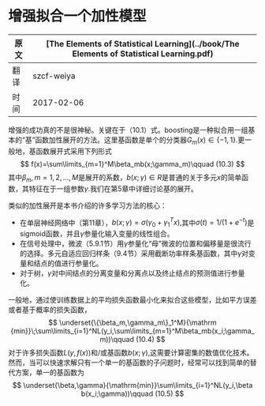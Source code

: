 # 增强拟合一个加性模型

| 原文   | [The Elements of Statistical Learning](../book/The Elements of Statistical Learning.pdf) |
| ---- | ---------------------------------------- |
| 翻译   | szcf-weiya                               |
| 时间   | 2017-02-06                               |

增强的成功真的不是很神秘。关键在于（10.1）式。boosting是一种拟合用一组基本的“基”函数加性展开的方法。这里基函数是单个的分类器$G_m(x)\in \{-1,1\}$.更一般地，基函数展开式采用下列形式
$$
f(x)=\sum\limits_{m=1}^M\beta_mb(x;\gamma_m)\qquad (10.3)
$$
其中$\beta_m,m=1,2,\ldots,M$是展开的系数，$b(x;\gamma)\in R$是普通的关于多元$x$的简单函数，其特征在于一组参数$\gamma$.我们在第5章中详细讨论基的展开。

类似的加性展开是本书介绍的许多学习方法的核心：

- 在单层神经网络中（第11章），$b(x;\gamma)=\sigma(\gamma_0+\gamma_1^Tx),$其中$\sigma(t)=1/(1+e^{-t})$是sigmoid函数，并且$\gamma$参量化输入变量的线性组合。
- 在信号处理中，微波（5.9.1节）用$\gamma$参量化“母”微波的位置和偏移量是很流行的选择。多元自适应回归样条（9.4节）采用截断功率样条基函数，其中$\gamma$对变量和结点的值进行参量化。
- 对于树，$\gamma$对中间结点的分离变量和分离点以及终止结点的预测值进行参量化。

一般地，通过使训练数据上的平均损失函数最小化来拟合这些模型，比如平方误差或者基于概率的损失函数，
$$
\underset{\{\beta_m,\gamma_m\}_1^M}{\mathrm {min}}\;\sum\limits_{i=1}^NL(y_i,\sum\limits_{m=1}^M\beta_mb(x_i;\gamma_m))\qquad (10.4)
$$
对于许多损失函数$L(y,f(x))$和/或基函数$b(x;\gamma)$,这需要计算密集的数值优化技术。然而，当可以快速求解只有一个单一的基函数的子问题时，经常可以找到简单的替代方案，单一的基函数为
$$
\underset{\beta,\gamma}{\mathrm{min}}\sum\limits_{i=1}^NL(y_i,\beta b(x_i;\gamma))\qquad (10.5)
$$
